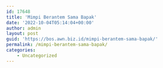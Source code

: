 ```yaml
---
id: 17648
title: 'Mimpi Berantem Sama Bapak'
date: '2022-10-04T05:14:04+00:00'
author: admin
layout: post
guid: 'https://bos.awn.biz.id/mimpi-berantem-sama-bapak/'
permalink: /mimpi-berantem-sama-bapak/
categories:
    - Uncategorized
---
```


